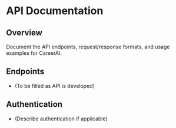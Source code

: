 # API Documentation

## Overview

Document the API endpoints, request/response formats, and usage examples for CareerAI.

## Endpoints
- (To be filled as API is developed)

## Authentication
- (Describe authentication if applicable)
